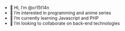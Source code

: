 - 👋 Hi, I’m @cr15t14n
- 👀 I’m interested in programming and anime series
- 🌱 I’m currently learning Javascript and PHP
- 💞️ I’m looking to collaborate on back-end technologies

<!---
cr15t14n/cr15t14n is a ✨ special ✨ repository because its `README.md` (this file) appears on your GitHub profile.
You can click the Preview link to take a look at your changes.
--->
